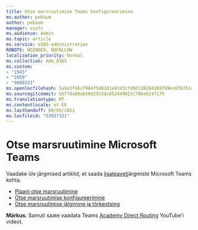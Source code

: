 ```yaml
---
title: Otse marsruutimise Teams konfigureerimine
ms.author: pebaum
author: pebaum
manager: scotv
ms.audience: Admin
ms.topic: article
ms.service: o365-administration
ROBOTS: NOINDEX, NOFOLLOW
localization_priority: Normal
ms.collection: Adm_O365
ms.custom:
- "1945"
- "2659"
- "9000321"
ms.openlocfilehash: 5a9e2f46c7984f5d0101e9743cfd9d128284269799ec6fb7514a9176b857170c
ms.sourcegitcommit: b5f7da89a650d2915dc652449623c78be6247175
ms.translationtype: MT
ms.contentlocale: et-EE
ms.lasthandoff: 08/05/2021
ms.locfileid: "53927321"
---
```

# <a name="direct-routing-for-microsoft-teams"></a>Otse marsruutimine Microsoft Teams

Vaadake üle järgmised artiklid, et saada [lisateavet](https://docs.microsoft.com/MicrosoftTeams/direct-routing-landing-page)järgmiste Microsoft Teams kohta. 

- [Plaani otse marsruutimine](https://docs.microsoft.com/MicrosoftTeams/direct-routing-plan)
- [Otse marsruutimise konfigureerimine](https://docs.microsoft.com/MicrosoftTeams/direct-routing-configure) 
- [Otse marsruutimise jälgimine ja tõrkeotsing](https://docs.microsoft.com/MicrosoftTeams/direct-routing-monitor-and-troubleshoot)

**Märkus.** Samuti saate vaadata Teams [Academy Direct Routing](https://www.youtube.com/watch?v=1ASftX_Msb8&index=10&list=PLaSOUojkSiGnKuE30ckcjnDVkMNqDv0Vl) YouTube'i videot.